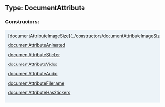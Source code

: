 ## Type: DocumentAttribute  

### Constructors:

<style>
.container {
    width: auto;
    overflow-x: auto;
    white-space: nowrap;
    background: #ecf3f8;
    padding: 10px;
}
</style>
<div class="container">
[documentAttributeImageSize](../constructors/documentAttributeImageSize.md)  

[documentAttributeAnimated](../constructors/documentAttributeAnimated.md)  

[documentAttributeSticker](../constructors/documentAttributeSticker.md)  

[documentAttributeVideo](../constructors/documentAttributeVideo.md)  

[documentAttributeAudio](../constructors/documentAttributeAudio.md)  

[documentAttributeFilename](../constructors/documentAttributeFilename.md)  

[documentAttributeHasStickers](../constructors/documentAttributeHasStickers.md)  

</div>